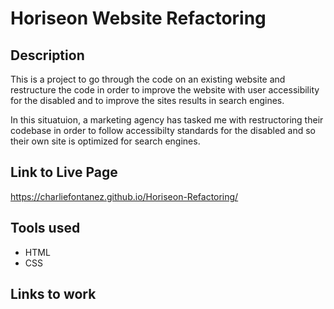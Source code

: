 # Horiseon Website Refactoring


## Description

This is a project to go through the code on an existing website and restructure the code in order to improve the website with user accessibility for the disabled and to improve the sites results in search engines.


In this situatuion, a marketing agency has tasked me with restructoring their codebase in order to follow accessibilty standards for the disabled and so their own site is optimized for search engines.


## Link to Live Page

https://charliefontanez.github.io/Horiseon-Refactoring/


## Tools used

- HTML
- CSS

## Links to work